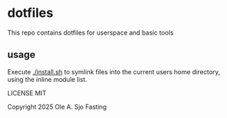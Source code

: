 # dotfiles

This repo contains dotfiles for userspace and basic tools

## usage

Execute [./install.sh](/install.sh) to symlink files into the current users home directory, using the inline module list.

LICENSE MIT

Copyright 2025 Ole A. Sjo Fasting
